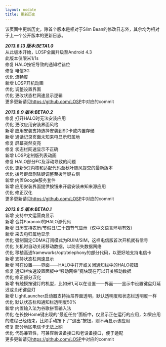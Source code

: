 ```yaml
---
layout: nodate
title: 更新历史
---
```

该页面中更新历史，除首个版本是相对于Slim Bean的修改日志外，其余均为相对于上一个公开版本的更新日志。

*__2013.8.13 版本:BETA1.0__*  
从此版本开始，LOSP全面升级至Android 4.3  
此版本仅限米1/1s  
修复 HALO按钮导致的通知栏错位  
修复 电信3G  
优化 流畅度  
新增 LOSP开机动画  
优化 调整设置界面  
优化 更改状态栏网速显示逻辑  
更多更新请见<https://github.com/LOSP>中对应的commit

*__2013.8.9 版本:BETA0.2__*  
修复 打开HALO时无法安装应用  
优化 更改应用安装界面风格  
新增 应用安装支持选择安装到SD卡或内置存储  
新增 通话记录页面未知来电显示归属地  
修复 屏幕突然变亮  
修复 状态栏网速显示不正确  
新增 LOSP定制版列表动画  
修复 HALO部分FC及浮动导致的问题  
优化 更新米2内核和适配代码至秋叶随风提交的最新版本  
优化 拨号键盘删除键调整至拨号键右侧  
新增 内置Google服务套件  
新增 应用安装界面提供按钮来开启安装未知来源应用  
优化 修正汉化  
更多更新请见<https://github.com/LOSP>中对应的commit

*__2013.8.5 版本:BETA0.1__*  
新增 支持中文运营商显示  
新增 合并Paranoid的HALO源代码  
新增 日历支持农历/节假日/二十四节气显示（仅中文语言环境有效）  
新增 来去电归属地显示  
优化 强制固定CDMA订阅模式为RUIM/SIM，这样电信版首次开机就有信号  
优化 关机时自动关闭移动数据，以防丢失数据网络  
优化 移植高通frameworks/opt/telephony的部分代码，以更好地支持电信卡  
新增 支持状态栏网速显示  
新增 可在设置——界面——HALO中打开或关闭通知栏中的HALO按钮  
修复 通知栏快速设置面板中“移动网络”瓷块现在可以开关移动数据  
优化 修正部分汉化  
新增 有触摸按键灯的机型，比如米1,可以在设置——界面——显示中设置键盘灯延迟或关闭键盘灯  
新增 LightLauncher启动器支持抽屉界面透明，默认透明度和状态栏透明度一样  
优化 默认状态栏和通知栏透明度50%  
新增 内置输入法为谷歌拼音输入法  
优化 在长按Home键出现的“最近任务”面板中，仅显示正在运行的应用，如果应用的进程已经结束，比如手动按下了“退出”按钮，则不再显示该应用  
修复 部分地区电信卡无法上网  
优化 代码兼容性，可兼容新设备接口和老设备接口，便于适配  
更多更新请见<https://github.com/LOSP>中对应的commit
